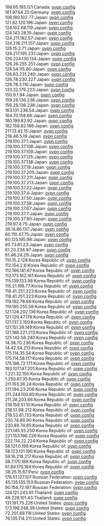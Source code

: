 184.65.165.121:Canada: [ovpn config](vpn/184_65_165_121.ovpn)  
161.97.64.25:Germany: [ovpn config](vpn/161_97_64_25.ovpn)  
106.180.102.77:Japan: [ovpn config](vpn/106_180_102_77.ovpn)  
121.82.120.196:Japan: [ovpn config](vpn/121_82_120_196.ovpn)  
124.102.68.119:Japan: [ovpn config](vpn/124_102_68_119.ovpn)  
124.143.28.10:Japan: [ovpn config](vpn/124_143_28_10.ovpn)  
124.211.192.57:Japan: [ovpn config](vpn/124_211_192_57.ovpn)  
124.219.211.107:Japan: [ovpn config](vpn/124_219_211_107.ovpn)  
126.15.2.71:Japan: [ovpn config](vpn/126_15_2_71.ovpn)  
126.217.195.231:Japan: [ovpn config](vpn/126_217_195_231.ovpn)  
126.224.130.134:Japan: [ovpn config](vpn/126_224_130_134.ovpn)  
126.26.255.251:Japan: [ovpn config](vpn/126_26_255_251.ovpn)  
126.54.115.80:Japan: [ovpn config](vpn/126_54_115_80.ovpn)  
126.63.231.240:Japan: [ovpn config](vpn/126_63_231_240.ovpn)  
126.78.230.227:Japan: [ovpn config](vpn/126_78_230_227.ovpn)  
126.78.3.116:Japan: [ovpn config](vpn/126_78_3_116.ovpn)  
133.32.179.223:Japan: [ovpn config](vpn/133_32_179_223.ovpn)  
150.9.1.94:Japan: [ovpn config](vpn/150_9_1_94.ovpn)  
159.28.136.238:Japan: [ovpn config](vpn/159_28_136_238.ovpn)  
159.28.136.238:Japan: [ovpn config](vpn/159_28_136_238.ovpn)  
163.131.238.54:Japan: [ovpn config](vpn/163_131_238_54.ovpn)  
164.70.158.66:Japan: [ovpn config](vpn/164_70_158_66.ovpn)  
180.199.82.92:Japan: [ovpn config](vpn/180_199_82_92.ovpn)  
182.158.82.186:Japan: [ovpn config](vpn/182_158_82_186.ovpn)  
211.13.42.15:Japan: [ovpn config](vpn/211_13_42_15.ovpn)  
218.46.5.19:Japan: [ovpn config](vpn/218_46_5_19.ovpn)  
219.100.37.1:Japan: [ovpn config](vpn/219_100_37_1.ovpn)  
219.100.37.108:Japan: [ovpn config](vpn/219_100_37_108.ovpn)  
219.100.37.109:Japan: [ovpn config](vpn/219_100_37_109.ovpn)  
219.100.37.125:Japan: [ovpn config](vpn/219_100_37_125.ovpn)  
219.100.37.138:Japan: [ovpn config](vpn/219_100_37_138.ovpn)  
219.100.37.19:Japan: [ovpn config](vpn/219_100_37_19.ovpn)  
219.100.37.205:Japan: [ovpn config](vpn/219_100_37_205.ovpn)  
219.100.37.211:Japan: [ovpn config](vpn/219_100_37_211.ovpn)  
219.100.37.213:Japan: [ovpn config](vpn/219_100_37_213.ovpn)  
219.100.37.22:Japan: [ovpn config](vpn/219_100_37_22.ovpn)  
219.100.37.4:Japan: [ovpn config](vpn/219_100_37_4.ovpn)  
219.100.37.50:Japan: [ovpn config](vpn/219_100_37_50.ovpn)  
219.100.37.58:Japan: [ovpn config](vpn/219_100_37_58.ovpn)  
219.100.37.67:Japan: [ovpn config](vpn/219_100_37_67.ovpn)  
219.100.37.7:Japan: [ovpn config](vpn/219_100_37_7.ovpn)  
219.100.37.90:Japan: [ovpn config](vpn/219_100_37_90.ovpn)  
219.97.4.75:Japan: [ovpn config](vpn/219_97_4_75.ovpn)  
36.14.86.137:Japan: [ovpn config](vpn/36_14_86_137.ovpn)  
60.110.47.75:Japan: [ovpn config](vpn/60_110_47_75.ovpn)  
60.125.195.98:Japan: [ovpn config](vpn/60_125_195_98.ovpn)  
60.73.81.23:Japan: [ovpn config](vpn/60_73_81_23.ovpn)  
61.23.234.97:Japan: [ovpn config](vpn/61_23_234_97.ovpn)  
61.46.24.29:Japan: [ovpn config](vpn/61_46_24_29.ovpn)  
110.15.2.128:Korea Republic of: [ovpn config](vpn/110_15_2_128.ovpn)  
112.154.2.6:Korea Republic of: [ovpn config](vpn/112_154_2_6.ovpn)  
112.166.141.67:Korea Republic of: [ovpn config](vpn/112_166_141_67.ovpn)  
112.173.162.161:Korea Republic of: [ovpn config](vpn/112_173_162_161.ovpn)  
115.139.133.98:Korea Republic of: [ovpn config](vpn/115_139_133_98.ovpn)  
115.21.199.77:Korea Republic of: [ovpn config](vpn/115_21_199_77.ovpn)  
118.41.251.223:Korea Republic of: [ovpn config](vpn/118_41_251_223.ovpn)  
118.41.251.223:Korea Republic of: [ovpn config](vpn/118_41_251_223.ovpn)  
119.192.78.68:Korea Republic of: [ovpn config](vpn/119_192_78_68.ovpn)  
119.195.255.58:Korea Republic of: [ovpn config](vpn/119_195_255_58.ovpn)  
121.128.202.136:Korea Republic of: [ovpn config](vpn/121_128_202_136.ovpn)  
121.129.47.178:Korea Republic of: [ovpn config](vpn/121_129_47_178.ovpn)  
121.137.2.150:Korea Republic of: [ovpn config](vpn/121_137_2_150.ovpn)  
121.151.39.149:Korea Republic of: [ovpn config](vpn/121_151_39_149.ovpn)  
121.186.221.213:Korea Republic of: [ovpn config](vpn/121_186_221_213.ovpn)  
125.142.56.240:Korea Republic of: [ovpn config](vpn/125_142_56_240.ovpn)  
14.38.70.236:Korea Republic of: [ovpn config](vpn/14_38_70_236.ovpn)  
14.42.54.213:Korea Republic of: [ovpn config](vpn/14_42_54_213.ovpn)  
175.114.35.54:Korea Republic of: [ovpn config](vpn/175_114_35_54.ovpn)  
175.114.58.117:Korea Republic of: [ovpn config](vpn/175_114_58_117.ovpn)  
175.198.72.171:Korea Republic of: [ovpn config](vpn/175_198_72_171.ovpn)  
183.107.147.201:Korea Republic of: [ovpn config](vpn/183_107_147_201.ovpn)  
1.221.32.156:Korea Republic of: [ovpn config](vpn/1_221_32_156.ovpn)  
1.250.87.35:Korea Republic of: [ovpn config](vpn/1_250_87_35.ovpn)  
211.193.36.24:Korea Republic of: [ovpn config](vpn/211_193_36_24.ovpn)  
211.194.23.206:Korea Republic of: [ovpn config](vpn/211_194_23_206.ovpn)  
211.244.100.80:Korea Republic of: [ovpn config](vpn/211_244_100_80.ovpn)  
211.38.203.66:Korea Republic of: [ovpn config](vpn/211_38_203_66.ovpn)  
218.158.51.10:Korea Republic of: [ovpn config](vpn/218_158_51_10.ovpn)  
218.51.98.212:Korea Republic of: [ovpn config](vpn/218_51_98_212.ovpn)  
218.52.61.133:Korea Republic of: [ovpn config](vpn/218_52_61_133.ovpn)  
220.74.89.90:Korea Republic of: [ovpn config](vpn/220_74_89_90.ovpn)  
220.89.74.85:Korea Republic of: [ovpn config](vpn/220_89_74_85.ovpn)  
221.145.55.250:Korea Republic of: [ovpn config](vpn/221_145_55_250.ovpn)  
221.153.196.226:Korea Republic of: [ovpn config](vpn/221_153_196_226.ovpn)  
222.114.22.224:Korea Republic of: [ovpn config](vpn/222_114_22_224.ovpn)  
58.121.0.199:Korea Republic of: [ovpn config](vpn/58_121_0_199.ovpn)  
58.123.131.190:Korea Republic of: [ovpn config](vpn/58_123_131_190.ovpn)  
59.16.218.217:Korea Republic of: [ovpn config](vpn/59_16_218_217.ovpn)  
59.7.170.168:Korea Republic of: [ovpn config](vpn/59_7_170_168.ovpn)  
61.84.170.184:Korea Republic of: [ovpn config](vpn/61_84_170_184.ovpn)  
38.25.15.67:Peru: [ovpn config](vpn/38_25_15_67.ovpn)  
176.51.127.107:Russian Federation: [ovpn config](vpn/176_51_127_107.ovpn)  
45.135.135.153:Russian Federation: [ovpn config](vpn/45_135_135_153.ovpn)  
90.154.72.197:Russian Federation: [ovpn config](vpn/90_154_72_197.ovpn)  
124.121.243.91:Thailand: [ovpn config](vpn/124_121_243_91.ovpn)  
49.228.101.43:Thailand: [ovpn config](vpn/49_228_101_43.ovpn)  
131.191.75.226:United States: [ovpn config](vpn/131_191_75_226.ovpn)  
173.198.248.39:United States: [ovpn config](vpn/173_198_248_39.ovpn)  
72.201.89.118:United States: [ovpn config](vpn/72_201_89_118.ovpn)  
76.135.114.211:United States: [ovpn config](vpn/76_135_114_211.ovpn)  
